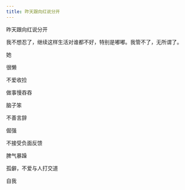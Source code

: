 ```yaml
---
title: 昨天跟向红说分开
---
```

昨天跟向红说分开

我不想忍了，继续这样生活对谁都不好，特别是嘟嘟。我管不了，无所谓了。

她

很懒

不爱收捡

做事慢吞吞

脑子笨

不善言辞

倔强

不接受负面反馈

脾气暴躁

孤僻，不爱与人打交道

自我
